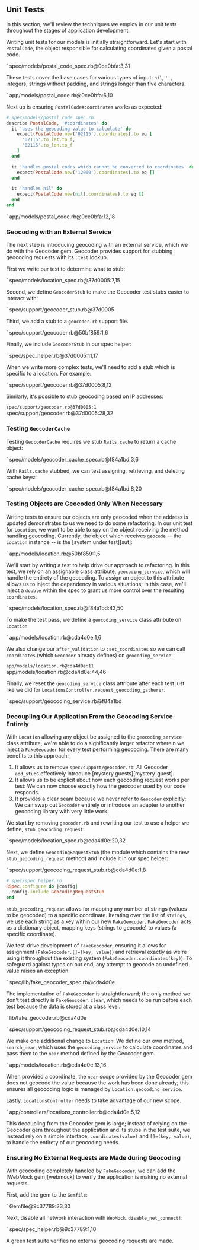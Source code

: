 ## Unit Tests

In this section, we'll review the techniques we employ in our unit tests
throughout the stages of application development.

Writing unit tests for our models is initially straightforward. Let's start
with `PostalCode`, the object responsible for calculating coordinates given a
postal code.

` spec/models/postal_code_spec.rb@0ce0bfa:3,31

These tests cover the base cases for various types of input: `nil`, `''`,
integers, strings without padding, and strings longer than five characters.

` app/models/postal_code.rb@0ce0bfa:6,10

Next up is ensuring `PostalCode#coordinates` works as expected:

```ruby
# spec/models/postal_code_spec.rb
describe PostalCode, '#coordinates' do
  it 'uses the geocoding value to calculate' do
    expect(PostalCode.new('02115').coordinates).to eq [
      '02115'.to_lat.to_f,
      '02115'.to_lon.to_f
    ]
  end

  it 'handles postal codes which cannot be converted to coordinates' do
    expect(PostalCode.new('12000').coordinates).to eq []
  end

  it 'handles nil' do
    expect(PostalCode.new(nil).coordinates).to eq []
  end
end
```

` app/models/postal_code.rb@0ce0bfa:12,18

### Geocoding with an External Service

The next step is introducing geocoding with an external service, which we do
with the Geocoder gem. Geocoder provides support for stubbing geocoding requests
with its `:test` lookup.

First we write our test to determine what to stub:

` spec/models/location_spec.rb@37d0005:7,15

Second, we define `GeocoderStub` to make the Geocoder test stubs easier to
interact with:

` spec/support/geocoder_stub.rb@37d0005

Third, we add a stub to a `geocoder.rb` support file.

` spec/support/geocoder.rb@50bf859:1,6

Finally, we include `GeocoderStub` in our spec helper:

` spec/spec_helper.rb@37d0005:11,17

When we write more complex tests, we'll need to add a stub which is specific to
a location. For example:

` spec/support/geocoder.rb@37d0005:8,12

Similarly, it's possible to stub geocoding based on IP addresses:

` spec/support/geocoder.rb@37d0005:1
` spec/support/geocoder.rb@37d0005:28,32

### Testing `GeocoderCache`

Testing `GeocoderCache` requires we stub `Rails.cache` to return a cache object:

` spec/models/geocoder_cache_spec.rb@f84a1bd:3,6

With `Rails.cache` stubbed, we can test assigning, retrieving, and deleting cache keys:

` spec/models/geocoder_cache_spec.rb@f84a1bd:8,20

### Testing Objects are Geocoded Only When Necessary

Writing tests to ensure our objects are only geocoded when the address is
updated demonstrates to us we need to do some refactoring. In our unit test
for `Location`, we want to be able to spy on the object receiving the method
handling geocoding. Currently, the object which receives `geocode` -- the
`Location` instance -- is the [system under test][sut]:

` app/models/location.rb@50bf859:1,5

We'll start by writing a test to help drive our approach to refactoring. In this
test, we rely on an assignable class attribute, `geocoding_service`, which will
handle the entirety of the geocoding. To assign an object to this attribute
allows us to inject the dependency in various situations; in this case, we'll
inject a `double` within the spec to grant us more control over the resulting
`coordinates`.

` spec/models/location_spec.rb@f84a1bd:43,50

To make the test pass, we define a `geocoding_service` class attribute on
`Location`:

` app/models/location.rb@cda4d0e:1,6

We also change our `after_validation` to `:set_coordinates` so we can call
`coordinates` (which `Geocoder` already defines) on `geocoding_service`:

` app/models/location.rb@cda4d0e:11
` app/models/location.rb@cda4d0e:44,46

Finally, we reset the `geocoding_service` class attribute after each test just
like we did for `LocationsController.request_geocoding_gatherer`.

` spec/support/geocoding_service.rb@f84a1bd

### Decoupling Our Application From the Geocoding Service Entirely

With `Location` allowing any object be assigned to the `geocoding_service`
class attribute, we're able to do a significantly larger refactor wherein we
inject a `FakeGeocoder` for every test performing geocoding. There are many
benefits to this approach:

1. It allows us to remove `spec/support/geocoder.rb`: All Geocoder `add_stub`s
   effectively introduce [mystery guests][mystery-guest].
2. It allows us to be explicit about how each geocoding request works per
   test: We can now choose exactly how the geocoder used by our code responds.
3. It provides a clear seam because we never refer to `Geocoder` explicitly:
   We can swap out `Geocoder` entirely or introduce an adapter to another
   geocoding library with very little work.

We start by removing `geocoder.rb` and rewriting our test to use a helper we
define, `stub_geocoding_request`:

` spec/models/location_spec.rb@cda4d0e:20,32

Next, we define `GeocodingRequestStub` (the module which contains the new
`stub_geocoding_request` method) and include it in our spec helper:

` spec/support/geocoding_request_stub.rb@cda4d0e:1,8

```ruby
# spec/spec_helper.rb
RSpec.configure do |config|
  config.include GeocodingRequestStub
end
```

`stub_geocoding_request` allows for mapping any number of strings (values to
be geocoded) to a specific coordinate. Iterating over the list of `strings`,
we use each string as a key within our new `FakeGeocoder`. `FakeGeocoder` acts
as a dictionary object, mapping keys (strings to geocode) to values (a
specific coordinate).

We test-drive development of `FakeGeocoder`, ensuring it allows for assignment
(`FakeGeocoder.[]=(key, value)`) and retrieval exactly as we're using it
throughout the existing system (`FakeGeocoder.coordinates(key)`). To safeguard
against typos on our end, any attempt to geocode an undefined value raises an
exception.

` spec/lib/fake_geocoder_spec.rb@cda4d0e

The implementation of `FakeGeocoder` is straightforward; the only method we
don't test directly is `FakeGeocoder.clear`, which needs to be run before each
test because the data is stored at a class level.

` lib/fake_geocoder.rb@cda4d0e

` spec/support/geocoding_request_stub.rb@cda4d0e:10,14

We make one additional change to `Location`: We define our own method,
`search_near`, which uses the `geocoding_service` to calculate coordinates and
pass them to the `near` method defined by the Geocoder gem.

` app/models/location.rb@cda4d0e:13,16

When provided a coordinate, the `near` scope provided by the Geocoder gem does
not geocode the value because the work has been done already; this ensures all
geocoding logic is managed by `Location.geocoding_service`.

Lastly, `LocationsController` needs to take advantage of our new scope.

` app/controllers/locations_controller.rb@cda4d0e:5,12

This decoupling from the Geocoder gem is large; instead of relying on the
Geocoder gem throughout the application and its stubs in the test suite, we
instead rely on a simple interface, `coordinates(value)` and `[]=(key,
value)`, to handle the entirety of our geocoding needs.

### Ensuring No External Requests are Made during Geocoding

With geocoding completely handled by `FakeGeocoder`, we can add the [WebMock
gem][webmock] to verify the application is making no external requests.

First, add the gem to the `Gemfile`:

` Gemfile@9c37789:23,30

Next, disable all network interaction with `WebMock.disable_net_connect!`:

` spec/spec_helper.rb@9c37789:1,10

A green test suite verifies no external geocoding requests are made.
